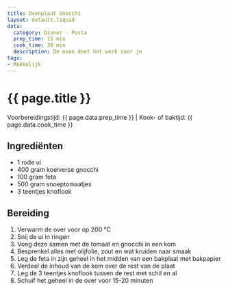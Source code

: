 ```yaml
---
title: Ovenplaat Gnocchi
layout: default.liquid
data:
  category: Dinner - Pasta
  prep_time: 15 min
  cook_time: 30 min
  description: De oven doet het werk voor je
tags:
- Makkelijk
---
```

# {{ page.title }}

Voorbereidingstijd: {{ page.data.prep_time }} | Kook- of baktijd: {{ page.data.cook_time }}

## Ingrediënten
- 1 rode ui
- 400 gram koelverse gnocchi
- 100 gram feta
- 500 gram snoeptomaatjes
- 3 teentjes knoflook

## Bereiding
1. Verwarm de over voor op 200 °C
2. Snij de ui in ringen
3. Voeg deze samen met de tomaat en gnocchi in een kom
4. Besprenkel alles met olijfolie, zout en wat kruiden naar smaak
5. Leg de feta in zijn geheel in het midden van een bakplaat met bakpapier
6. Verdeel de inhoud van de kom over de rest van de plaat
7. Leg de 3 teentjes knoflook tussen de rest met schil en al
8. Schuif het geheel in de over voor 15-20 minuten
